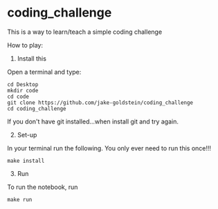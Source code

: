 # coding_challenge
This is a way to learn/teach a simple coding challenge

How to play:

1. Install this

Open a terminal and type:
```
cd Desktop
mkdir code
cd code
git clone https://github.com/jake-goldstein/coding_challenge
cd coding_challenge
```
If you don't have git installed...when install git and try again.

2. Set-up

In your terminal run the following. You only ever need to run this once!!!
```
make install
```

3. Run

To run the notebook, run
```
make run
```
